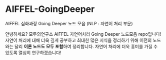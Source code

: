 # AIFFEL-GoingDeeper
AIFFEL 심화과정 Going Deeper 노드 모음 (NLP : 자연어 처리 부문)

안녕하세요? 모두의연구소 AIFFEL 자연어처리 Going Deeper 노드모음 repo입니다!
자연어 처리에 대해 더욱 깊게 공부하고 최대한 많은 지식을 정리하기 위해
이전의 노드와는 달리 **이론 노드도 모두 포함**하여 정리합니다.
자연어 처리에 더욱 흥미를 가질 수 있도록 열심히 연구하겠습니다!
